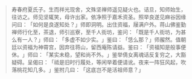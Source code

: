 > 寿春府夏氏子。生而祥光现舍，文殊坚禅师遥见疑火也。诘旦，知师始生，往访之。师见坚辄笑，母许出家。依净照于嘉禾资圣。照举良遂见麻谷因缘问曰：​「如何是良遂知处？​」师即洞明。出住资福，屦满户外。蒋山佛鉴勤禅师行化至，茶退，师引巡寮，至千人街坊，鉴问：​「既是千人街坊，为甚么有一人？​」师曰：​「多虚不如少实。​」鉴曰：​「恁么那？​」师赧然。值朝廷以资福为神霄宫，因弃往蒋山，留西庵陈请益。鉴曰：​「资福知是般事便休。​」师曰：​「某实未稳，望和尚不外。​」鉴举倩女离魂话反复穷之，大豁疑碍。呈偈曰：​「祗是旧时行履处，等闲举着便请讹。夜来一阵狂风起，吹落桃花知几多。​」鉴拊几曰：​「这底岂不是活祖师意？​」


